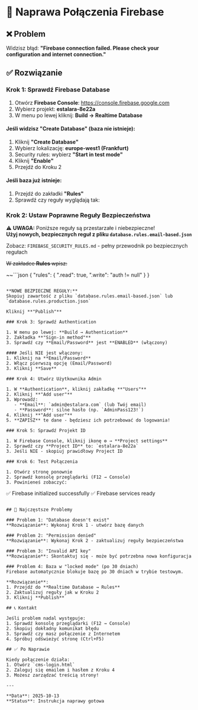 # 🔧 Naprawa Połączenia Firebase

## ❌ Problem
Widzisz błąd: **"Firebase connection failed. Please check your configuration and internet connection."**

## ✅ Rozwiązanie

### Krok 1: Sprawdź Firebase Database

1. Otwórz **Firebase Console**: https://console.firebase.google.com
2. Wybierz projekt: **estalara-8e22a**
3. W menu po lewej kliknij: **Build → Realtime Database**

#### Jeśli widzisz "Create Database" (baza nie istnieje):
1. Kliknij **"Create Database"**
2. Wybierz lokalizację: **europe-west1 (Frankfurt)**
3. Security rules: wybierz **"Start in test mode"**
4. Kliknij **"Enable"**
5. Przejdź do Kroku 2

#### Jeśli baza już istnieje:
1. Przejdź do zakładki **"Rules"**
2. Sprawdź czy reguły wyglądają tak:

### Krok 2: Ustaw Poprawne Reguły Bezpieczeństwa

⚠️ **UWAGA:** Poniższe reguły są przestarzałe i niebezpieczne!  
**Użyj nowych, bezpiecznych reguł z pliku `database.rules.email-based.json`**

Zobacz: `FIREBASE_SECURITY_RULES.md` - pełny przewodnik po bezpiecznych regułach

~~W zakładce **Rules** wpisz:~~

~~```json
{
  "rules": {
    ".read": true,
    ".write": "auth != null"
  }
}
```~~

**NOWE BEZPIECZNE REGUŁY:**
Skopiuj zawartość z pliku `database.rules.email-based.json` lub `database.rules.production.json`

Kliknij **"Publish"**

### Krok 3: Sprawdź Authentication

1. W menu po lewej: **Build → Authentication**
2. Zakładka **"Sign-in method"**
3. Sprawdź czy **Email/Password** jest **ENABLED** (włączony)

#### Jeśli NIE jest włączony:
1. Kliknij na **Email/Password**
2. Włącz pierwszą opcję (Email/Password)
3. Kliknij **Save**

### Krok 4: Utwórz Użytkownika Admin

1. W **Authentication**, kliknij zakładkę **"Users"**
2. Kliknij **"Add user"**
3. Wprowadź:
   - **Email**: `admin@estalara.com` (lub Twój email)
   - **Password**: silne hasło (np. `AdminPass123!`)
4. Kliknij **"Add user"**
5. **ZAPISZ** te dane - będziesz ich potrzebować do logowania!

### Krok 5: Sprawdź Projekt ID

1. W Firebase Console, kliknij ikonę ⚙️ → **Project settings**
2. Sprawdź czy **Project ID** to: `estalara-8e22a`
3. Jeśli NIE - skopiuj prawidłowy Project ID

### Krok 6: Test Połączenia

1. Otwórz stronę ponownie
2. Sprawdź konsolę przeglądarki (F12 → Console)
3. Powinieneś zobaczyć:
   ```
   ✅ Firebase initialized successfully
   ✅ Firebase services ready
   ```

## 🚨 Najczęstsze Problemy

### Problem 1: "Database doesn't exist"
**Rozwiązanie**: Wykonaj Krok 1 - utwórz bazę danych

### Problem 2: "Permission denied"
**Rozwiązanie**: Wykonaj Krok 2 - zaktualizuj reguły bezpieczeństwa

### Problem 3: "Invalid API key"
**Rozwiązanie**: Skontaktuj się - może być potrzebna nowa konfiguracja

### Problem 4: Baza w "locked mode" (po 30 dniach)
Firebase automatycznie blokuje bazę po 30 dniach w trybie testowym.

**Rozwiązanie**:
1. Przejdź do **Realtime Database → Rules**
2. Zaktualizuj reguły jak w Kroku 2
3. Kliknij **Publish**

## 📞 Kontakt

Jeśli problem nadal występuje:
1. Sprawdź konsolę przeglądarki (F12 → Console)
2. Skopiuj dokładny komunikat błędu
3. Sprawdź czy masz połączenie z Internetem
4. Spróbuj odświeżyć stronę (Ctrl+F5)

## ✅ Po Naprawie

Kiedy połączenie działa:
1. Otwórz `cms-login.html`
2. Zaloguj się emailem i hasłem z Kroku 4
3. Możesz zarządzać treścią strony!

---

**Data**: 2025-10-13  
**Status**: Instrukcja naprawy gotowa
